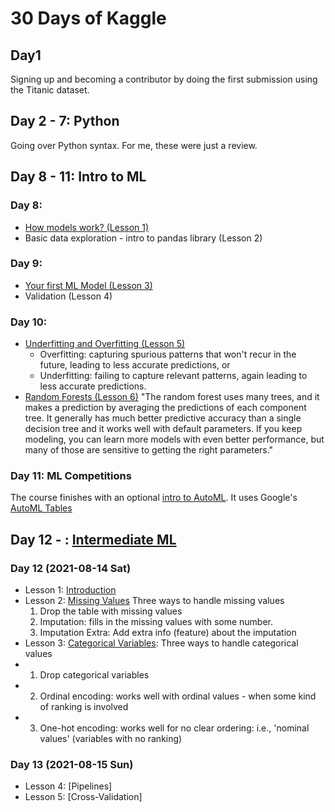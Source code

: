 # 30 Days of Kaggle

## Day1
Signing up and becoming a contributor by doing the first submission using the Titanic dataset.

## Day 2 - 7: Python
Going over Python syntax. For me, these were just a review.

## Day 8 - 11: Intro to ML
### Day 8:
- [How models work? (Lesson 1)](https://www.kaggle.com/dansbecker/how-models-work)
- Basic data exploration - intro to pandas library (Lesson 2)
### Day 9:
- [Your first ML Model (Lesson 3)](https://www.kaggle.com/dansbecker/your-first-machine-learning-model)
- Validation (Lesson 4)
### Day 10:
- [Underfitting and Overfitting (Lesson 5)](https://www.kaggle.com/dansbecker/underfitting-and-overfitting)
  - Overfitting: capturing spurious patterns that won't recur in the future, leading to less accurate predictions, or
  - Underfitting: failing to capture relevant patterns, again leading to less accurate predictions.
- [Random Forests (Lesson 6)](https://www.kaggle.com/dansbecker/random-forests?utm_medium=email&utm_source=gamma&utm_campaign=thirty-days-of-ml&utm_content=day-10)
  "The random forest uses many trees, and it makes a prediction by averaging the predictions of each component tree. It generally has much better predictive accuracy than a single decision tree and it works well with default parameters. If you keep modeling, you can learn more models with even better performance, but many of those are sensitive to getting the right parameters."
  
### Day 11: ML Competitions
The course finishes with an optional [intro to AutoML](https://www.kaggle.com/alexisbcook/intro-to-automl). It uses Google's [AutoML Tables](https://cloud.google.com/automl-tables) 

## Day 12 - : [Intermediate ML](https://www.kaggle.com/learn/intermediate-machine-learning)
### Day 12 (2021-08-14 Sat)
- Lesson 1: [Introduction](https://www.kaggle.com/alexisbcook/introduction?utm_medium=email&utm_source=gamma&utm_campaign=thirty-days-of-ml&utm_content=day-12)
- Lesson 2: [Missing Values](https://www.kaggle.com/alexisbcook/missing-values)
  Three ways to handle missing values
  1. Drop the table with missing values
  2. Imputation: fills in the missing values with some number.
  3. Imputation Extra: Add extra info (feature) about the imputation
- Lesson 3: [Categorical Variables](): Three ways to handle categorical values
- 1. Drop categorical variables
- 2. Ordinal encoding: works well with ordinal values - when some kind of ranking is involved
- 3. One-hot encoding: works well for no clear ordering: i.e., 'nominal values' (variables with no ranking)

### Day 13 (2021-08-15 Sun)
- Lesson 4: [Pipelines]
- Lesson 5: [Cross-Validation]
